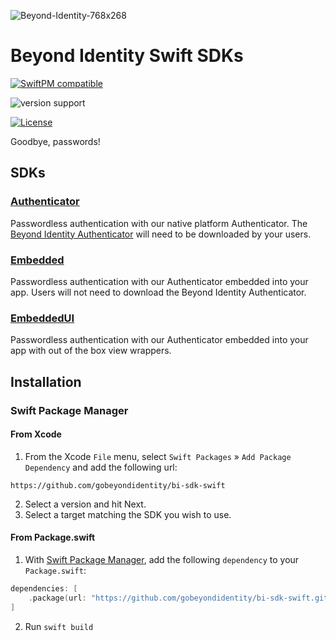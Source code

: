 ![Beyond-Identity-768x268](https://user-images.githubusercontent.com/6456218/111526630-5c826d00-8735-11eb-84ae-809af105b626.jpeg)

# Beyond Identity Swift SDKs

[![SwiftPM compatible](https://img.shields.io/badge/SwiftPM-compatible-brightgreen.svg?style=flat)](https://swift.org/package-manager)

![version support](https://img.shields.io/badge/Version%20Support-iOS%2012%20and%20above-blueviolet)

[![License](https://img.shields.io/badge/License-Apache%202.0-blue.svg)](https://opensource.org/licenses/Apache-2.0)

Goodbye, passwords!

## SDKs

### [Authenticator](https://developer.beyondidentity.com/docs/ios-swift-authenticator-sdk)

Passwordless authentication with our native platform Authenticator. The [Beyond Identity Authenticator](https://app.byndid.com/downloads) will need to be downloaded by your users.

### [Embedded](https://developer.beyondidentity.com/docs/ios-swift-embedded-sdk)

Passwordless authentication with our Authenticator embedded into your app. Users will not need to download the Beyond Identity Authenticator.

### [EmbeddedUI](https://developer.beyondidentity.com/docs/ios-swift-embedded-with-ui)

Passwordless authentication with our Authenticator embedded into your app with out of the box view wrappers.

## Installation

### Swift Package Manager

#### From Xcode

1. From the Xcode `File` menu, select `Swift Packages` » `Add Package Dependency` and add the following url:

```
https://github.com/gobeyondidentity/bi-sdk-swift
```

2. Select a version and hit Next.
3. Select a target matching the SDK you wish to use.

#### From Package.swift

1. With [Swift Package Manager](https://swift.org/package-manager),
   add the following `dependency` to your `Package.swift`:

```swift
dependencies: [
    .package(url: "https://github.com/gobeyondidentity/bi-sdk-swift.git", from: [version])
]
```

2. Run `swift build`
